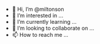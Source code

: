 - 👋 Hi, I’m @miltonson
- 👀 I’m interested in ...
- 🌱 I’m currently learning ...
- 💞️ I’m looking to collaborate on ...
- 📫 How to reach me ...

<!---
miltonson/miltonson is a ✨ special ✨ repository because its `README.md` (this file) appears on your GitHub profile.
You can click the Preview link to take a look at your changes.
--->

